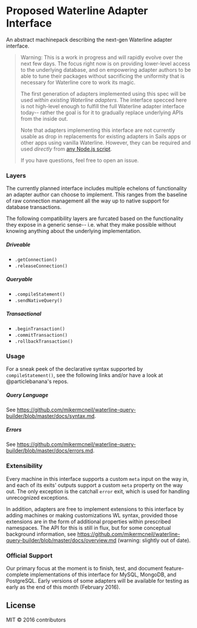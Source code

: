 # Proposed Waterline Adapter Interface

An abstract machinepack describing the next-gen Waterline adapter interface.

> Warning: This is a work in progress and will rapidly evolve over the next few days. 
> The focus right now is on providing lower-level access to the underlying database,
> and on empowering adapter authors to be able to tune their packages without sacrificing
> the uniformity that is necessary for Waterline core to work its magic.
>
> The first generation of adapters implemented using this spec will be used _within existing Waterline adapters_.
> The interface specced here is not high-level enough to fulfill the full Waterline adapter interface today--
> rather the goal is for it to gradually replace underlying APIs from the inside out.
>
> Note that adapters implementing this interface are not currently usable as drop in replacements for
> existing adapters in Sails apps or other apps using vanilla Waterline.  However, they can be required and
> used _directly_ from [any Node.js script](http://node-machine.org/).
>
> If you have questions, feel free to open an issue.



### Layers

The currently planned interface includes multiple echelons of functionality an adapter author can choose to implement.  This ranges from the baseline of raw connection management all the way up to native support for database transactions.

The following compatibility layers are furcated based on the functionality they expose in a generic sense-- i.e. what they make possible without knowing anything about the underlying implementation.

##### Driveable
+ `.getConnection()`
+ `.releaseConnection()`

##### Queryable
+ `.compileStatement()`
+ `.sendNativeQuery()`

##### Transactional
+ `.beginTransaction()`
+ `.commitTransaction()`
+ `.rollbackTransaction()`



### Usage

For a sneak peek of the declarative syntax supported by `compileStatement()`, see the following links and/or have a look at @particlebanana's repos.

##### Query Language
See https://github.com/mikermcneil/waterline-query-builder/blob/master/docs/syntax.md.

##### Errors
See https://github.com/mikermcneil/waterline-query-builder/blob/master/docs/errors.md.


### Extensibility

Every machine in this interface supports a custom `meta` input on the way in, and each of its exits' outputs support a custom `meta` property on the way out.  The only exception is the catchall `error` exit, which is used for handling unrecognized exceptions.

In addition, adapters are free to implement extensions to this interface by adding machines or making customizations WL syntax, provided those extensions are in the form of additional properties within prescribed namespaces.  The API for this is still in flux, but for some conceptual background information, see https://github.com/mikermcneil/waterline-query-builder/blob/master/docs/overview.md (warning: slightly out of date).



### Official Support

Our primary focus at the moment is to finish, test, and document feature-complete implementations of this interface for MySQL, MongoDB, and PostgreSQL.  Early versions of some adapters will be available for testing as early as the end of this month (February 2016).



## License

MIT &copy; 2016 contributors

